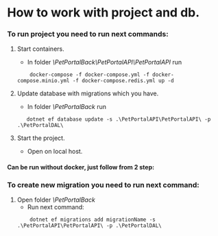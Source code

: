 # How to work with project and db.

### To run project you need to run next commands:

1. Start containers.
    - In folder _\PetPortalBack\PetPortalAPI\PetPortalAPI_ run
   ```
       docker-compose -f docker-compose.yml -f docker-compose.minio.yml -f docker-compose.redis.yml up -d
   ```
   
2. Update database with migrations which you have.
    - In folder _\PetPortalBack_ run
    ```
       dotnet ef database update -s .\PetPortalAPI\PetPortalAPI\ -p .\PetPortalDAL\
    ```
    
3. Start the project.
    - Open on local host.

#### **Can be run without docker, just follow from 2 step:** ####

### To create new migration you need to run next command:

1. Open folder _\PetPortalBack_
    - Run next command:        
    ```
        dotnet ef migrations add migrationName -s .\PetPortalAPI\PetPortalAPI\ -p .\PetPortalDAL\
    ```

